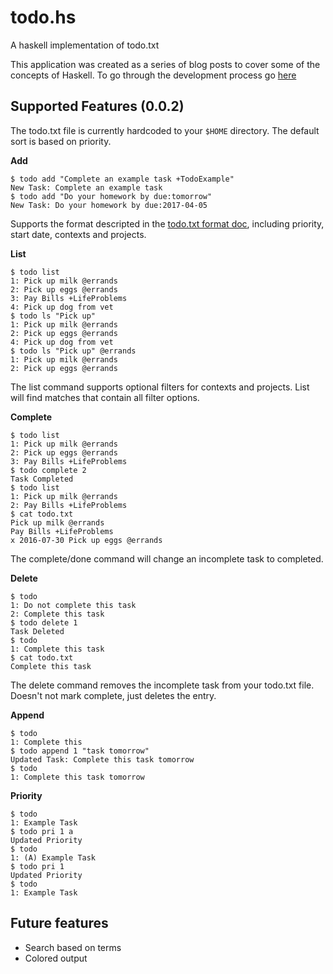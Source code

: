 # todo.hs
A haskell implementation of todo.txt

This application was created as a series of blog posts to cover some of the
concepts of Haskell. To go through the development process go [here][2]

## Supported Features (0.0.2)

The todo.txt file is currently hardcoded to your `$HOME` directory. The default sort is based on
priority.

**Add**

    $ todo add "Complete an example task +TodoExample"
    New Task: Complete an example task
    $ todo add "Do your homework by due:tomorrow"
    New Task: Do your homework by due:2017-04-05

Supports the format descripted in the [todo.txt format doc][1], including priority, start date,
contexts and projects.

**List**

    $ todo list
    1: Pick up milk @errands
    2: Pick up eggs @errands
    3: Pay Bills +LifeProblems
    4: Pick up dog from vet
    $ todo ls "Pick up"
    1: Pick up milk @errands
    2: Pick up eggs @errands
    4: Pick up dog from vet
    $ todo ls "Pick up" @errands
    1: Pick up milk @errands
    2: Pick up eggs @errands

The list command supports optional filters for contexts and projects. List will find matches that
contain all filter options.

**Complete**

    $ todo list
    1: Pick up milk @errands
    2: Pick up eggs @errands
    3: Pay Bills +LifeProblems
    $ todo complete 2
    Task Completed
    $ todo list
    1: Pick up milk @errands
    2: Pay Bills +LifeProblems
    $ cat todo.txt
    Pick up milk @errands
    Pay Bills +LifeProblems
    x 2016-07-30 Pick up eggs @errands

The complete/done command will change an incomplete task to completed.

**Delete**

    $ todo
    1: Do not complete this task
    2: Complete this task
    $ todo delete 1
    Task Deleted
    $ todo
    1: Complete this task
    $ cat todo.txt
    Complete this task

The delete command removes the incomplete task from your todo.txt file. Doesn't not mark complete,
just deletes the entry.

**Append**


    $ todo
    1: Complete this
    $ todo append 1 "task tomorrow"
    Updated Task: Complete this task tomorrow
    $ todo
    1: Complete this task tomorrow

**Priority**

    $ todo
    1: Example Task
    $ todo pri 1 a
    Updated Priority
    $ todo
    1: (A) Example Task
    $ todo pri 1
    Updated Priority
    $ todo
    1: Example Task

## Future features

- Search based on terms
- Colored output

[1]: https://github.com/ginatrapani/todo.txt-cli/wiki/The-Todo.txt-Format
[2]: https://commentedcode.org/blog/2016/07/30/haskell-project-stack-and-data-types
